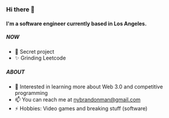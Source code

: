 ### Hi there 👋

#### I'm a software engineer currently based in Los Angeles.

##### NOW

- 🚀 Secret project
- ✨ Grinding Leetcode

##### ABOUT

- 🌱 Interested in learning more about Web 3.0 and competitive programming
- 📫 You can reach me at nybrandonman@gmail.com
- ⚡️ Hobbies: Video games and breaking stuff (software)

<!---
brandoncoding/brandoncoding is a ✨ special ✨ repository because its `README.md` (this file) appears on your GitHub profile.
You can click the Preview link to take a look at your changes.
--->
